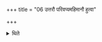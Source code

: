 +++
title = "06 उत्तरौ परिवप्यमहिमानौ हुत्वा"

+++

<details><summary>थिते</summary>

6. (Then) after the latter Parivapya and Mahiman libations are offered and after the priests have washed themselves near the Cātvāla (the Brahman and the Hotr̥) sit at both the sides of the central sacrificial post for the sake of Brahmodya (theological discussion)-the Brahman to the south and the Hotr̥ to the north.  

[^1]: Cp. Sūtra 2.  

[^2]: Cp. VII.21.6.  
</details>
